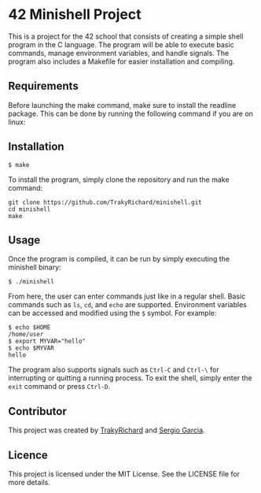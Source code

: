 # 42 Minishell Project

This is a project for the 42 school that consists of creating a simple shell program in the C language. The program will be able to execute basic commands, manage environment variables, and handle signals. The program also includes a Makefile for easier installation and compiling.



## Requirements
Before launching the make command, make sure to install the readline package. This can be done by running the following command if you are on linux:

## Installation
```sudo apt-get install libreadline-dev
$ make
```

To install the program, simply clone the repository and run the make command:
```shell
git clone https://github.com/TrakyRichard/minishell.git
cd minishell
make
```

## Usage
Once the program is compiled, it can be run by simply executing the minishell binary:
```shell
$ ./minishell
```

From here, the user can enter commands just like in a regular shell. Basic commands such as `ls`, `cd`, and `echo` are supported. Environment variables can be accessed and modified using the `$` symbol. For example:

```shell
$ echo $HOME
/home/user
$ export MYVAR="hello"
$ echo $MYVAR
hello
```

The program also supports signals such as `Ctrl-C` and `Ctrl-\` for interrupting or quitting a running process. To exit the shell, simply enter the `exit` command or press `Ctrl-D`.

## Contributor
This project was created by [TrakyRichard](https://github.com/TrakyRichard) and [Sergio Garcia](https://github.com/Sergi0Garcia).

## Licence
This project is licensed under the MIT License. See the LICENSE file for more details.
